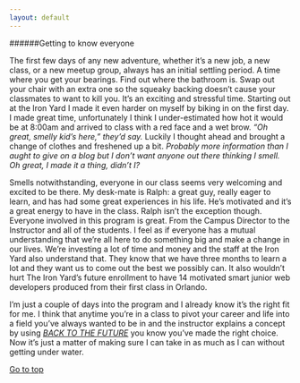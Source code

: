 ```yaml
---
layout: default
---
```

######Getting to know everyone 

The first few days of any new adventure, whether it’s a new job, a new class, or a new meetup group, always has an initial settling period. A time where you get your bearings. Find out where the bathroom is. Swap out your chair with an extra one so the squeaky backing doesn’t cause your classmates to want to kill you. It’s an exciting and stressful time. Starting out at the Iron Yard I made it even harder on myself by biking in on the first day. I made great time, unfortunately I think I under-estimated how hot it would be at 8:00am and arrived to class with a red face and a wet brow. _“Oh great, smelly kid’s here,” they’d say._ Luckily I thought ahead and brought a change of clothes and freshened up a bit. _Probably more information than I aught to give on a blog but I don’t want anyone out there thinking I smell. Oh great, I made it a thing, didn’t I?_

Smells notwithstanding, everyone in our class seems very welcoming and excited to be there. My desk-mate is Ralph: a great guy, really eager to learn, and has had some great experiences in his life. He’s motivated and it’s a great energy to have in the class. Ralph isn’t the exception though. Everyone involved in this program is great. From the Campus Director to the Instructor and all of the students. I feel as if everyone has a mutual understanding that we’re all here to do something big and make a change in our lives. We’re investing a lot of time and money and the staff at the Iron Yard also understand that. They know that we have three months to learn a lot and they want us to come out the best we possibly can. It also wouldn’t hurt The Iron Yard’s future enrollment to have 14 motivated smart junior web developers produced from their first class in Orlando. 

I’m just a couple of days into the program and I already know it’s the right fit for me. I think that anytime you’re in a class to pivot your career and life into a field you’ve always wanted to be in and the instructor explains a concept by using [*BACK TO THE FUTURE*](http://upload.wikimedia.org/wikipedia/en/d/d2/Back_to_the_Future.jpg) you know you’ve made the right choice. Now it’s just a matter of making sure I can take in as much as I can without getting under water.

<a href="#top">Go to top</a>